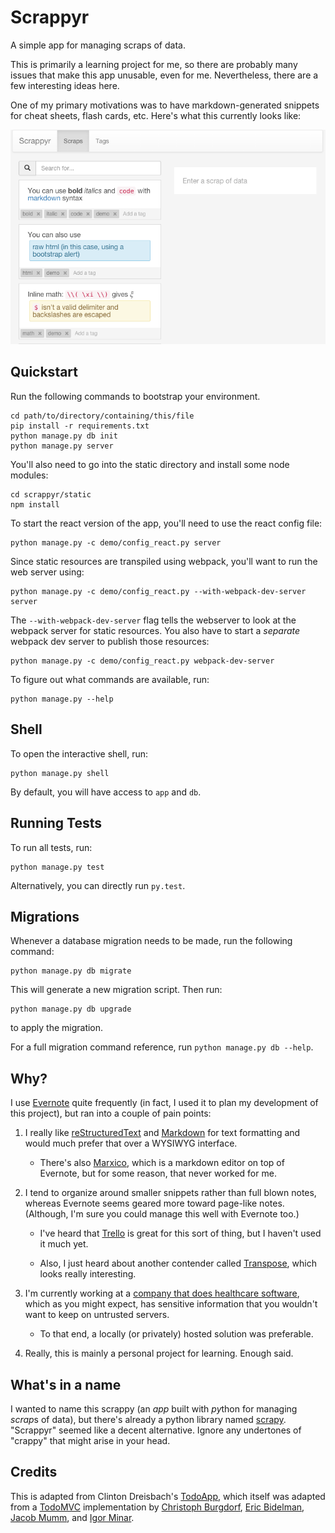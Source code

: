 Scrappyr
========

A simple app for managing scraps of data.

This is primarily a learning project for me, so there are probably many
issues that make this app unusable, even for me. Nevertheless, there are a few
interesting ideas here.

One of my primary motivations was to have markdown-generated snippets for
cheat sheets, flash cards, etc. Here's what this currently looks like:

![Scrappyr Screenshot](./static/scrappyr_screenshot.png)


Quickstart
----------

Run the following commands to bootstrap your environment.


```
cd path/to/directory/containing/this/file
pip install -r requirements.txt
python manage.py db init
python manage.py server
```

You'll also need to go into the static directory and install some node modules:

```
cd scrappyr/static
npm install
```

To start the react version of the app, you'll need to use the react config
file:

```
python manage.py -c demo/config_react.py server
```

Since static resources are transpiled using webpack, you'll want to run the web
server using:
```
python manage.py -c demo/config_react.py --with-webpack-dev-server server
```

The `--with-webpack-dev-server` flag tells the webserver to look at the webpack
server for static resources. You also have to start a _separate_ webpack dev
server to publish those resources:

```
python manage.py -c demo/config_react.py webpack-dev-server
```


To figure out what commands are available, run:

```
python manage.py --help
```

Shell
-----

To open the interactive shell, run:

    python manage.py shell

By default, you will have access to `app` and `db`.


Running Tests
-------------

To run all tests, run:

    python manage.py test

Alternatively, you can directly run `py.test`.


Migrations
----------

Whenever a database migration needs to be made, run the following command:

    python manage.py db migrate

This will generate a new migration script. Then run:

    python manage.py db upgrade

to apply the migration.

For a full migration command reference, run `python manage.py db --help`.


Why?
----

I use [Evernote](https://evernote.com/) quite frequently (in fact, I used it
to plan my development of this project), but ran into a couple of pain points:

1. I really like [reStructuredText](http://sphinx-doc.org/rest.html) and
   [Markdown](https://daringfireball.net/projects/markdown/) for text
   formatting and would much prefer that over a WYSIWYG interface.

    - There's also [Marxico](https://marxi.co/), which is a markdown editor
      on top of Evernote, but for some reason, that never worked for me.

2. I tend to organize around smaller snippets rather than full blown notes,
   whereas Evernote seems geared more toward page-like notes. (Although, I'm
   sure you could manage this well with Evernote too.)

    - I've heard that [Trello](https://trello.com/) is great for this sort of
      thing, but I haven't used it much yet.

    - Also, I just heard about another contender called [Transpose](https://transpose.com/), which looks really interesting.

3. I'm currently working at a
   [company that does healthcare software](http://www.athenahealth.com/),
   which as you might expect, has sensitive information that you wouldn't want
   to keep on untrusted servers.

    - To that end, a locally (or privately) hosted solution was preferable.

4. Really, this is mainly a personal project for learning. Enough said.


What's in a name
----------------

I wanted to name this scrappy (an *app* built with *py*thon for managing
*scrap*s of data), but there's already a python library named
[scrapy](http://scrapy.org/). "Scrappyr" seemed like a decent alternative.
Ignore any undertones of "crappy" that might arise in your head.


Credits
-------

This is adapted from Clinton Dreisbach's
[TodoApp](https://github.com/tiyd-python-2015-01/todomvc-angular-flask),
which itself was adapted from a [TodoMVC](http://todomvc.com) implementation by
[Christoph Burgdorf](http://twitter.com/cburgdorf),
[Eric Bidelman](http://ericbidelman.com),
[Jacob Mumm](http://jacobmumm.com), and
[Igor Minar](http://igorminar.com).

